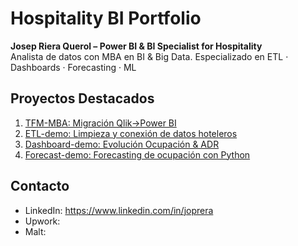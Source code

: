 # Hospitality BI Portfolio  
**Josep Riera Querol – Power BI & BI Specialist for Hospitality**  
Analista de datos con MBA en BI & Big Data. Especializado en ETL · Dashboards · Forecasting · ML

## Proyectos Destacados
1. [TFM-MBA: Migración Qlik→Power BI](./TFM-MBA)  
2. [ETL-demo: Limpieza y conexión de datos hoteleros](./ETL-demo)  
3. [Dashboard-demo: Evolución Ocupación & ADR](./Dashboard-demo)  
4. [Forecast-demo: Forecasting de ocupación con Python](./Forecast-demo)

## Contacto
- LinkedIn: https://www.linkedin.com/in/joprera  
- Upwork: 
- Malt: 